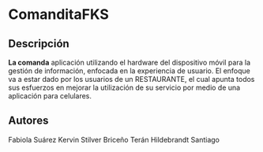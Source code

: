 # ComanditaFKS


## Descripción

**La comanda** aplicación utilizando el hardware del dispositivo móvil para la gestión de información, enfocada en la experiencia de usuario.
El enfoque va a estar dado por los usuarios de un RESTAURANTE, el cual apunta todos sus esfuerzos en mejorar la utilización de su servicio por medio de una aplicación para celulares.



## Autores
Fabiola Suárez
Kervin Stilver Briceño Terán
Hildebrandt Santiago
